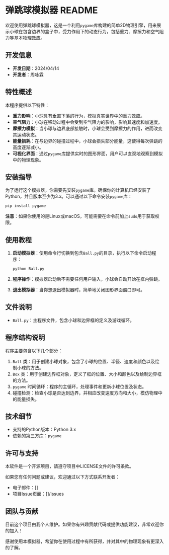# 弹跳球模拟器 README

欢迎使用弹跳球模拟器，这是一个利用`pygame`库构建的简单2D物理引擎，用来展示小球在包含边界的盒子中，受力作用下的动态行为，包括重力、摩擦力和空气阻力等基本物理效应。

## 开发信息

- **开发日期**：2024/04/14
- **开发者**：周咏霖

## 特性概述

本程序提供以下特性：

- **重力影响**：小球具有垂直下落的行为，模拟真实世界中的重力效应。
- **空气阻力**：小球在移动过程中会受到空气阻力的影响，影响其速度和加速度。
- **摩擦力模拟**：当小球与边界底部接触时，小球会受到摩擦力的作用，进而改变其运动状态。
- **能量损耗**：在与边界的碰撞过程中，小球会损失部分能量，这使得每次弹跳的高度逐渐减小。
- **可视化界面**：通过`pygame`库提供实时的图形界面，用户可以直观地观察到模拟中的物理现象。

## 安装指导

为了运行这个模拟器，你需要先安装`pygame`库。确保你的计算机已经安装了Python，并且版本至少为3.x。可以通过以下命令安装`pygame`库：

```bash
pip install pygame
```

**注意**：如果你使用的是Linux或macOS，可能需要在命令前加上`sudo`用于获取权限。

## 使用教程

1. **启动模拟器**：使用命令行切换到包含`Ball.py`的目录，执行以下命令启动程序：

   ```bash
   python Ball.py
   ```

2. **程序操作**：模拟器启动后不需要任何用户输入，小球会自动开始在框内弹跳。
3. **退出模拟器**：当你想退出模拟器时，简单地关闭图形界面窗口即可。

## 文件说明

- `Ball.py`：主程序文件，包含小球和边界框的定义及游戏循环。

## 程序结构说明

程序主要包含以下几个部分：

1. `Ball` 类：用于创建小球对象，包含了小球的位置、半径、速度和颜色以及绘制小球的方法。
2. `Box` 类：用于创建边界框对象，定义了框的位置、大小和颜色以及绘制边界框的方法。
3. `pygame` 时间循环：程序的主循环，处理事件和更新小球位置及状态。
4. 碰撞检测：检查小球是否达到边界，并相应改变速度方向和大小，模仿物理中的能量损失。

## 技术细节

- 支持的Python版本：Python 3.x
- 依赖的第三方库：`pygame`

## 许可与支持

本软件是一个开源项目，请遵守项目中LICENSE文件的许可条款。

如果您有任何问题或建议，欢迎通过以下方式联系开发者：
- 电子邮件：[]
- 项目Issue页面：[]/issues

## 团队与贡献

目前这个项目由我个人维护。如果你有兴趣贡献代码或提供功能建议，非常欢迎你的加入！

感谢使用本模拟器，希望你在使用过程中有所获得，并对其中的物理现象有更深入的了解。
